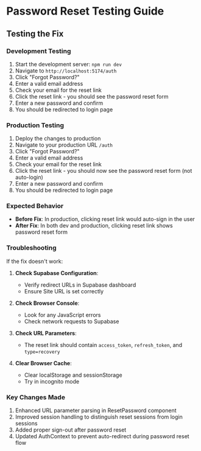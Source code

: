 # Password Reset Testing Guide

## Testing the Fix

### Development Testing
1. Start the development server: `npm run dev`
2. Navigate to `http://localhost:5174/auth`
3. Click "Forgot Password?"
4. Enter a valid email address
5. Check your email for the reset link
6. Click the reset link - you should see the password reset form
7. Enter a new password and confirm
8. You should be redirected to login page

### Production Testing
1. Deploy the changes to production
2. Navigate to your production URL `/auth`
3. Click "Forgot Password?"
4. Enter a valid email address
5. Check your email for the reset link
6. Click the reset link - you should now see the password reset form (not auto-login)
7. Enter a new password and confirm
8. You should be redirected to login page

### Expected Behavior
- **Before Fix**: In production, clicking reset link would auto-sign in the user
- **After Fix**: In both dev and production, clicking reset link shows password reset form

### Troubleshooting
If the fix doesn't work:

1. **Check Supabase Configuration**:
   - Verify redirect URLs in Supabase dashboard
   - Ensure Site URL is set correctly

2. **Check Browser Console**:
   - Look for any JavaScript errors
   - Check network requests to Supabase

3. **Check URL Parameters**:
   - The reset link should contain `access_token`, `refresh_token`, and `type=recovery`

4. **Clear Browser Cache**:
   - Clear localStorage and sessionStorage
   - Try in incognito mode

### Key Changes Made
1. Enhanced URL parameter parsing in ResetPassword component
2. Improved session handling to distinguish reset sessions from login sessions
3. Added proper sign-out after password reset
4. Updated AuthContext to prevent auto-redirect during password reset flow

